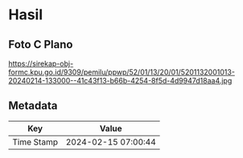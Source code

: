 # Hasil

## Foto C Plano

https://sirekap-obj-formc.kpu.go.id/9309/pemilu/ppwp/52/01/13/20/01/5201132001013-20240214-133000--41c43f13-b66b-4254-8f5d-4d9947d18aa4.jpg


## Metadata

| Key        | Value               |
| ---------- | ------------------- |
| Time Stamp | 2024-02-15 07:00:44 |



